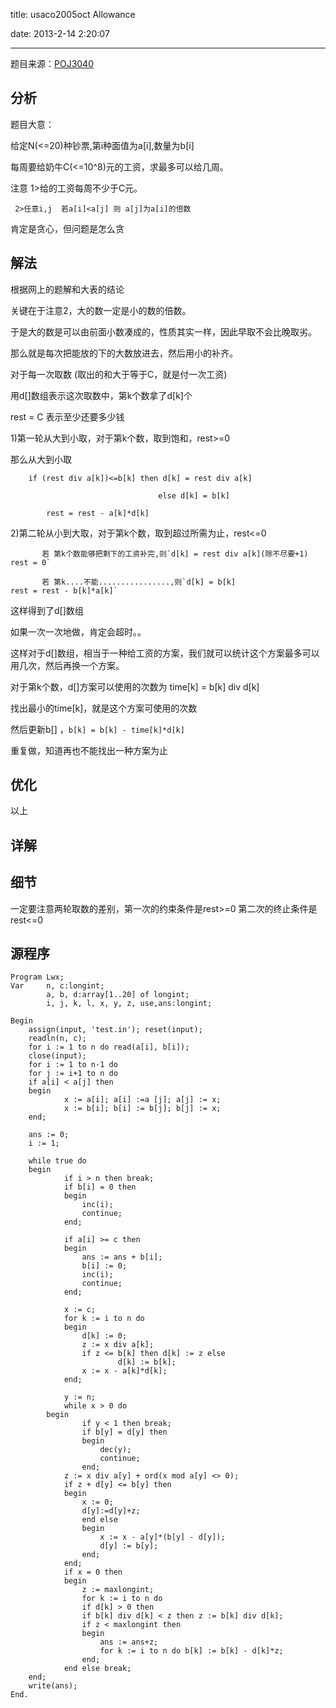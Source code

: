 ﻿title: usaco2005oct Allowance


date: 2013-2-14 2:20:07

---

题目来源：[POJ3040](http://poj.org/problem?id=3040 "Allowance")

## 分析

题目大意：

给定N(<=20)种钞票,第i种面值为a[i],数量为b[i]      

每周要给奶牛C(<=10^8)元的工资，求最多可以给几周。

注意 1>给的工资每周不少于C元。

     2>任意i,j  若a[i]<a[j] 则 a[j]为a[i]的倍数

    

肯定是贪心，但问题是怎么贪


## 解法


根据网上的题解和大表的结论

关键在于注意2，大的数一定是小的数的倍数。

于是大的数是可以由前面小数凑成的，性质其实一样，因此早取不会比晚取劣。

那么就是每次把能放的下的大数放进去，然后用小的补齐。





对于每一次取数 (取出的和大于等于C，就是付一次工资)



用d[]数组表示这次取数中，第k个数拿了d[k]个

rest = C 表示至少还要多少钱



1)第一轮从大到小取，对于第k个数，取到饱和，rest>=0

  那么从大到小取 

```
	if (rest div a[k])<=b[k] then d[k] = rest div a[k] 

                                 else d[k] = b[k]

        rest = rest - a[k]*d[k]
```


2)第二轮从小到大取，对于第k个数，取到超过所需为止，rest<=0

           若 第k个数能够把剩下的工资补完,则`d[k] = rest div a[k](除不尽要+1)  rest = 0`

           若 第k....不能................,则`d[k] = b[k]                       rest = rest - b[k]*a[k]`



这样得到了d[]数组

如果一次一次地做，肯定会超时。。

这样对于d[]数组，相当于一种给工资的方案，我们就可以统计这个方案最多可以用几次，然后再换一个方案。



对于第k个数，d[]方案可以使用的次数为 time[k] = b[k] div d[k]

找出最小的time[k]，就是这个方案可使用的次数



然后更新b[] ，`b[k] = b[k] - time[k]*d[k]`



重复做，知道再也不能找出一种方案为止



## 优化 

以上


## 详解 



## 细节

一定要注意两轮取数的差别，第一次的约束条件是rest>=0 第二次的终止条件是rest<=0


## 源程序

```
Program Lwx;
Var 	n, c:longint;
    	a, b, d:array[1..20] of longint;
    	i, j, k, l, x, y, z, use,ans:longint;

Begin
  	assign(input, 'test.in'); reset(input);
  	readln(n, c);
  	for i := 1 to n do read(a[i], b[i]);
  	close(input);
  	for i := 1 to n-1 do
   	for j := i+1 to n do
   	if a[i] < a[j] then
   	begin
     		x := a[i]; a[i] :=a [j]; a[j] := x;
     		x := b[i]; b[i] := b[j]; b[j] := x;
   	end;

  	ans := 0;
  	i := 1;

  	while true do
  	begin
    		if i > n then break;
    		if b[i] = 0 then
    		begin
      			inc(i);
      			continue;
    		end;

    		if a[i] >= c then
    		begin
      			ans := ans + b[i];
      			b[i] := 0;
     			inc(i);
      			continue;
    		end;

    		x := c;
    		for k := i to n do
    		begin
      			d[k] := 0;
      			z := x div a[k];
      			if z <= b[k] then d[k] := z else
                        d[k] := b[k];
      			x := x - a[k]*d[k];
    		end;

    		y := n;
    		while x > 0 do
   		begin
      			if y < 1 then break;
      			if b[y] = d[y] then
      			begin
        			dec(y);
        			continue;
      			end;
      		z := x div a[y] + ord(x mod a[y] <> 0);
      		if z + d[y] <= b[y] then
      		begin
        		x := 0;
        		d[y]:=d[y]+z;
      			end else
      			begin
        			x := x - a[y]*(b[y] - d[y]);
        			d[y] := b[y];
      			end;
    		end;
    		if x = 0 then
    		begin
      			z := maxlongint;
      			for k := i to n do
      			if d[k] > 0 then
      			if b[k] div d[k] < z then z := b[k] div d[k];
      			if z < maxlongint then
      			begin
        			ans := ans+z;
        			for k := i to n do b[k] := b[k] - d[k]*z;
      			end;
    		end else break;
  	end;
  	write(ans);
End.
```